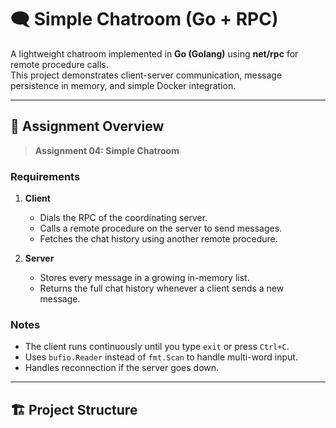 # 🗨️ Simple Chatroom (Go + RPC)

A lightweight chatroom implemented in **Go (Golang)** using **net/rpc** for remote procedure calls.  
This project demonstrates client-server communication, message persistence in memory, and simple Docker integration.

---

## 📘 Assignment Overview

> **Assignment 04: Simple Chatroom**

### Requirements
1. **Client**
   - Dials the RPC of the coordinating server.
   - Calls a remote procedure on the server to send messages.
   - Fetches the chat history using another remote procedure.

2. **Server**
   - Stores every message in a growing in-memory list.
   - Returns the full chat history whenever a client sends a new message.

### Notes
- The client runs continuously until you type `exit` or press `Ctrl+C`.
- Uses `bufio.Reader` instead of `fmt.Scan` to handle multi-word input.
- Handles reconnection if the server goes down.

---

## 🏗️ Project Structure

